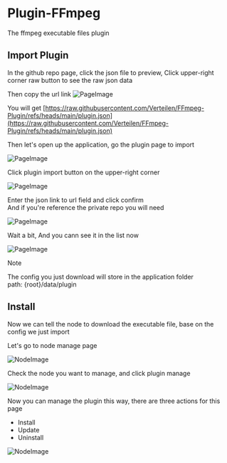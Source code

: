 # Plugin-FFmpeg

The ffmpeg executable files plugin

## Import Plugin

In the github repo page, click the json file to preview, Click upper-right corner raw button to see the raw json data

Then copy the url link
![PageImage](./docs/Raw.png)

You will get [https://raw.githubusercontent.com/Verteilen/FFmpeg-Plugin/refs/heads/main/plugin.json](https://raw.githubusercontent.com/Verteilen/FFmpeg-Plugin/refs/heads/main/plugin.json)

Then let's open up the application, go the plugin page to import

![PageImage](./docs/PluginPage.png)

Click plugin import button on the upper-right corner

![PageImage](./docs/PluginButton.png)

Enter the json link to url field and click confirm\
And if you're reference the private repo you will need

![PageImage](./docs/Page.png)

Wait a bit, And you cann see it in the list now

![PageImage](./docs/PluginList.png)

> [!NOTE]
> The config you just download will store in the application folder\
> path: {root}/data/plugin

## Install

Now we can tell the node to download the executable file, base on the config we just import

Let's go to node manage page 

![NodeImage](./docs/NodePage.png)

Check the node you want to manage, and click plugin manage

![NodeImage](./docs/NodeInstall.png)

Now you can manage the plugin this way, there are three actions for this page
* Install
* Update
* Uninstall

![NodeImage](./docs/NodeInstallButton.png)